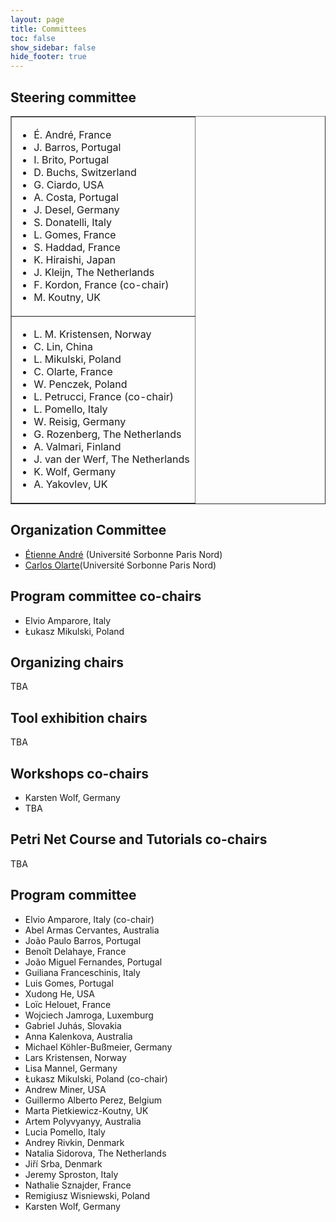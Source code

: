 ```yaml
---
layout: page
title: Committees
toc: false
show_sidebar: false
hide_footer: true
---
```


## Steering committee

<table border="1">
    <tr>
        <td>
            <ul>
             <li> É. André, France
             <li> J. Barros, Portugal
             <li> I. Brito, Portugal
             <li> D. Buchs, Switzerland
             <li> G. Ciardo, USA
             <li> A. Costa, Portugal
             <li> J. Desel, Germany
             <li> S. Donatelli, Italy
             <li> L. Gomes, France
             <li> S. Haddad, France
             <li> K. Hiraishi, Japan
             <li> J. Kleijn, The Netherlands
             <li> F. Kordon, France (co-chair)
             <li> M. Koutny, UK
            </ul>
        </td>
    </tr>
    <tr>
        <td>
            <ul>
                 <li> L. M. Kristensen, Norway
                 <li> C. Lin, China
                 <li> L. Mikulski, Poland
                 <li> C. Olarte, France
                 <li> W. Penczek, Poland
                 <li> L. Petrucci, France (co-chair)
                 <li> L. Pomello, Italy
                 <li> W. Reisig, Germany
                 <li> G. Rozenberg, The Netherlands
                 <li> A. Valmari, Finland
                 <li> J. van der Werf, The Netherlands
                 <li> K. Wolf, Germany
                 <li> A. Yakovlev, UK
            </ul>
        </td>
    </tr>
</table>


## Organization Committee
 * [Étienne André](https://lipn.univ-paris13.fr/~andre/) (Université Sorbonne Paris Nord)
 * [Carlos Olarte](https://sites.google.com/site/carlosolarte)(Université Sorbonne Paris Nord)

## Program committee co-chairs
* Elvio Amparore, Italy
* Łukasz Mikulski, Poland

## Organizing chairs
TBA

## Tool exhibition chairs
TBA

## Workshops co-chairs
* Karsten Wolf, Germany
* TBA

## Petri Net Course and Tutorials co-chairs
TBA

## Program committee

  * Elvio Amparore, Italy (co-chair)
  * Abel Armas Cervantes, Australia 
  * João Paulo Barros, Portugal 
  * Benoît Delahaye, France 
  * João Miguel Fernandes, Portugal 
  * Guiliana Franceschinis, Italy 
  * Luis Gomes, Portugal 
  * Xudong He, USA 
  * Loïc Helouet, France 
  * Wojciech Jamroga, Luxemburg 
  * Gabriel Juhás, Slovakia 
  * Anna Kalenkova, Australia 
  * Michael Köhler-Bußmeier, Germany 
  * Lars Kristensen, Norway 
  * Lisa Mannel, Germany 
  * Łukasz Mikulski, Poland (co-chair)
  * Andrew Miner, USA
  * Guillermo Alberto Perez, Belgium 
  * Marta Pietkiewicz-Koutny, UK 
  * Artem Polyvyanyy, Australia 
  * Lucia Pomello, Italy 
  * Andrey Rivkin, Denmark 
  * Natalia Sidorova, The Netherlands 
  * Jiří Srba, Denmark 
  * Jeremy Sproston, Italy 
  * Nathalie Sznajder, France 
  * Remigiusz Wisniewski, Poland 
  * Karsten Wolf, Germany
